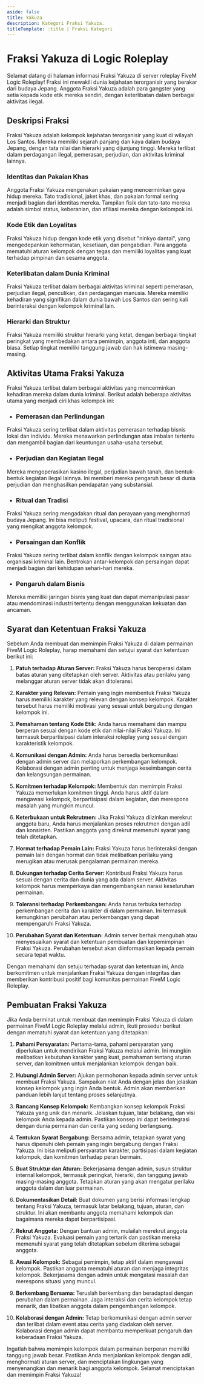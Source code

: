 ```yaml
---
aside: false
title: Yakuza
description: Kategori Fraksi Yakuza.
titleTemplate: :title | Fraksi Kategori
---
```


# Fraksi Yakuza di Logic Roleplay

Selamat datang di halaman informasi Fraksi Yakuza di server roleplay FiveM Logic Roleplay! Fraksi ini mewakili dunia kejahatan terorganisir yang berakar dari budaya Jepang. Anggota Fraksi Yakuza adalah para gangster yang setia kepada kode etik mereka sendiri, dengan keterlibatan dalam berbagai aktivitas ilegal.

## Deskripsi Fraksi

Fraksi Yakuza adalah kelompok kejahatan terorganisir yang kuat di wilayah Los Santos. Mereka memiliki sejarah panjang dan kaya dalam budaya Jepang, dengan tata nilai dan hierarki yang dijunjung tinggi. Mereka terlibat dalam perdagangan ilegal, pemerasan, perjudian, dan aktivitas kriminal lainnya.

### Identitas dan Pakaian Khas

Anggota Fraksi Yakuza mengenakan pakaian yang mencerminkan gaya hidup mereka. Tato tradisional, jaket khas, dan pakaian formal sering menjadi bagian dari identitas mereka. Tampilan fisik dan tato-tato mereka adalah simbol status, keberanian, dan afiliasi mereka dengan kelompok ini.

### Kode Etik dan Loyalitas

Fraksi Yakuza hidup dengan kode etik yang disebut "ninkyo dantai", yang mengedepankan kehormatan, kesetiaan, dan pengabdian. Para anggota mematuhi aturan kelompok dengan tegas dan memiliki loyalitas yang kuat terhadap pimpinan dan sesama anggota.

### Keterlibatan dalam Dunia Kriminal

Fraksi Yakuza terlibat dalam berbagai aktivitas kriminal seperti pemerasan, perjudian ilegal, penculikan, dan perdagangan manusia. Mereka memiliki kehadiran yang signifikan dalam dunia bawah Los Santos dan sering kali berinteraksi dengan kelompok kriminal lain.

### Hierarki dan Struktur

Fraksi Yakuza memiliki struktur hierarki yang ketat, dengan berbagai tingkat peringkat yang membedakan antara pemimpin, anggota inti, dan anggota biasa. Setiap tingkat memiliki tanggung jawab dan hak istimewa masing-masing.

## Aktivitas Utama Fraksi Yakuza

Fraksi Yakuza terlibat dalam berbagai aktivitas yang mencerminkan kehadiran mereka dalam dunia kriminal. Berikut adalah beberapa aktivitas utama yang menjadi ciri khas kelompok ini:

- ### Pemerasan dan Perlindungan

Fraksi Yakuza sering terlibat dalam aktivitas pemerasan terhadap bisnis lokal dan individu. Mereka menawarkan perlindungan atas imbalan tertentu dan mengambil bagian dari keuntungan usaha-usaha tersebut.

- ### Perjudian dan Kegiatan Ilegal

Mereka mengoperasikan kasino ilegal, perjudian bawah tanah, dan bentuk-bentuk kegiatan ilegal lainnya. Ini memberi mereka pengaruh besar di dunia perjudian dan menghasilkan pendapatan yang substansial.

- ### Ritual dan Tradisi

Fraksi Yakuza sering mengadakan ritual dan perayaan yang menghormati budaya Jepang. Ini bisa meliputi festival, upacara, dan ritual tradisional yang mengikat anggota kelompok.

- ### Persaingan dan Konflik

Fraksi Yakuza sering terlibat dalam konflik dengan kelompok saingan atau organisasi kriminal lain. Bentrokan antar-kelompok dan persaingan dapat menjadi bagian dari kehidupan sehari-hari mereka.

- ### Pengaruh dalam Bisnis

Mereka memiliki jaringan bisnis yang kuat dan dapat memanipulasi pasar atau mendominasi industri tertentu dengan menggunakan kekuatan dan ancaman.

## Syarat dan Ketentuan Fraksi Yakuza

Sebelum Anda membuat dan memimpin Fraksi Yakuza di dalam permainan FiveM Logic Roleplay, harap memahami dan setujui syarat dan ketentuan berikut ini:

1. **Patuh terhadap Aturan Server:** Fraksi Yakuza harus beroperasi dalam batas aturan yang ditetapkan oleh server. Aktivitas atau perilaku yang melanggar aturan server tidak akan ditoleransi.

2. **Karakter yang Relevan:** Pemain yang ingin membentuk Fraksi Yakuza harus memiliki karakter yang relevan dengan konsep kelompok. Karakter tersebut harus memiliki motivasi yang sesuai untuk bergabung dengan kelompok ini.

3. **Pemahaman tentang Kode Etik:** Anda harus memahami dan mampu berperan sesuai dengan kode etik dan nilai-nilai Fraksi Yakuza. Ini termasuk berpartisipasi dalam interaksi roleplay yang sesuai dengan karakteristik kelompok.

4. **Komunikasi dengan Admin:** Anda harus bersedia berkomunikasi dengan admin server dan melaporkan perkembangan kelompok. Kolaborasi dengan admin penting untuk menjaga keseimbangan cerita dan kelangsungan permainan.

5. **Komitmen terhadap Kelompok:** Membentuk dan memimpin Fraksi Yakuza memerlukan komitmen tinggi. Anda harus aktif dalam mengawasi kelompok, berpartisipasi dalam kegiatan, dan merespons masalah yang mungkin muncul.

6. **Keterbukaan untuk Rekrutmen:** Jika Fraksi Yakuza diizinkan merekrut anggota baru, Anda harus menjalankan proses rekrutmen dengan adil dan konsisten. Pastikan anggota yang direkrut memenuhi syarat yang telah ditetapkan.

7. **Hormat terhadap Pemain Lain:** Fraksi Yakuza harus berinteraksi dengan pemain lain dengan hormat dan tidak melibatkan perilaku yang merugikan atau merusak pengalaman permainan mereka.

8. **Dukungan terhadap Cerita Server:** Kontribusi Fraksi Yakuza harus sesuai dengan cerita dan dunia yang ada dalam server. Aktivitas kelompok harus memperkaya dan mengembangkan narasi keseluruhan permainan.

9. **Toleransi terhadap Perkembangan:** Anda harus terbuka terhadap perkembangan cerita dan karakter di dalam permainan. Ini termasuk kemungkinan perubahan atau perkembangan yang dapat mempengaruhi Fraksi Yakuza.

10. **Perubahan Syarat dan Ketentuan:** Admin server berhak mengubah atau menyesuaikan syarat dan ketentuan pembuatan dan kepemimpinan Fraksi Yakuza. Perubahan tersebut akan diinformasikan kepada pemain secara tepat waktu.

Dengan memahami dan setuju terhadap syarat dan ketentuan ini, Anda berkomitmen untuk menjalankan Fraksi Yakuza dengan integritas dan memberikan kontribusi positif bagi komunitas permainan FiveM Logic Roleplay.

## Pembuatan Fraksi Yakuza

Jika Anda berminat untuk membuat dan memimpin Fraksi Yakuza di dalam permainan FiveM Logic Roleplay melalui admin, ikuti prosedur berikut dengan mematuhi syarat dan ketentuan yang ditetapkan:

1. **Pahami Persyaratan:** Pertama-tama, pahami persyaratan yang diperlukan untuk mendirikan Fraksi Yakuza melalui admin. Ini mungkin melibatkan kebutuhan karakter yang kuat, pemahaman tentang aturan server, dan komitmen untuk menjalankan kelompok dengan baik.

2. **Hubungi Admin Server:** Ajukan permohonan kepada admin server untuk membuat Fraksi Yakuza. Sampaikan niat Anda dengan jelas dan jelaskan konsep kelompok yang ingin Anda bentuk. Admin akan memberikan panduan lebih lanjut tentang proses selanjutnya.

3. **Rancang Konsep Kelompok:** Kembangkan konsep kelompok Fraksi Yakuza yang unik dan menarik. Jelaskan tujuan, latar belakang, dan visi kelompok Anda kepada admin. Pastikan konsep ini dapat berintegrasi dengan dunia permainan dan cerita yang sedang berlangsung.

4. **Tentukan Syarat Bergabung:** Bersama admin, tetapkan syarat yang harus dipenuhi oleh pemain yang ingin bergabung dengan Fraksi Yakuza. Ini bisa meliputi persyaratan karakter, partisipasi dalam kegiatan kelompok, dan komitmen terhadap peran bermain.

5. **Buat Struktur dan Aturan:** Bekerjasama dengan admin, susun struktur internal kelompok, termasuk peringkat, hierarki, dan tanggung jawab masing-masing anggota. Tetapkan aturan yang akan mengatur perilaku anggota dalam dan luar permainan.

6. **Dokumentasikan Detail:** Buat dokumen yang berisi informasi lengkap tentang Fraksi Yakuza, termasuk latar belakang, tujuan, aturan, dan struktur. Ini akan membantu anggota memahami kelompok dan bagaimana mereka dapat berpartisipasi.

7. **Rekrut Anggota:** Dengan bantuan admin, mulailah merekrut anggota Fraksi Yakuza. Evaluasi pemain yang tertarik dan pastikan mereka memenuhi syarat yang telah ditetapkan sebelum diterima sebagai anggota.

8. **Awasi Kelompok:** Sebagai pemimpin, tetap aktif dalam mengawasi kelompok. Pastikan anggota mematuhi aturan dan menjaga integritas kelompok. Bekerjasama dengan admin untuk mengatasi masalah dan merespons situasi yang muncul.

9. **Berkembang Bersama:** Teruslah berkembang dan beradaptasi dengan perubahan dalam permainan. Jaga interaksi dan cerita kelompok tetap menarik, dan libatkan anggota dalam pengembangan kelompok.

10. **Kolaborasi dengan Admin:** Tetap berkomunikasi dengan admin server dan terlibat dalam event atau cerita yang diadakan oleh server. Kolaborasi dengan admin dapat membantu memperkuat pengaruh dan keberadaan Fraksi Yakuza.

Ingatlah bahwa memimpin kelompok dalam permainan berperan memiliki tanggung jawab besar. Pastikan Anda menjalankan kelompok dengan adil, menghormati aturan server, dan menciptakan lingkungan yang menyenangkan dan menarik bagi anggota kelompok. Selamat menciptakan dan memimpin Fraksi Yakuza!
